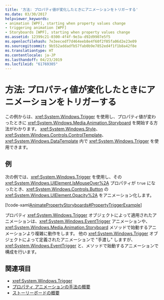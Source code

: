 ```yaml
---
title: '方法: プロパティ値が変化したときにアニメーションをトリガーする'
ms.date: 03/30/2017
helpviewer_keywords:
- animation [WPF], starting when property values change
- triggering animation [WPF]
- Storyboards [WPF], starting when property values change
ms.assetid: 12399c21-0300-4f4f-9e3a-d92d9907e5f5
ms.openlocfilehash: 7e3eecedf7d464eeb8e4f60f2f05fa06d2e23e09
ms.sourcegitcommit: 9b552addadfb57fab0b9e7852ed4f1f1b8a42f8e
ms.translationtype: HT
ms.contentlocale: ja-JP
ms.lasthandoff: 04/23/2019
ms.locfileid: "61769305"
---
```

# <a name="how-to-trigger-an-animation-when-a-property-value-changes"></a>方法: プロパティ値が変化したときにアニメーションをトリガーする
この例からは、<xref:System.Windows.Trigger> を使用し、プロパティ値が変わったときに <xref:System.Windows.Media.Animation.Storyboard> を開始する方法がわかります。 <xref:System.Windows.Style>、<xref:System.Windows.Controls.ControlTemplate>、<xref:System.Windows.DataTemplate> 内で <xref:System.Windows.Trigger> を使用できます。  
  
## <a name="example"></a>例  
 次の例では、<xref:System.Windows.Trigger> を使用し、その <xref:System.Windows.UIElement.IsMouseOver%2A> プロパティが `true` になったとき、<xref:System.Windows.Controls.Button> の <xref:System.Windows.UIElement.Opacity%2A> をアニメーション化します。  
  
 [!code-xaml[AnimatePropertyStoryboards#PropertyTriggerExample](~/samples/snippets/xaml/VS_Snippets_Wpf/AnimatePropertyStoryboards/XAML/PropertyTriggerExample.xaml#propertytriggerexample)]  
  
 プロパティ <xref:System.Windows.Trigger> オブジェクトによって適用されたアニメーションは、<xref:System.Windows.EventTrigger> アニメーションや、<xref:System.Windows.Media.Animation.Storyboard> メソッドで始動するアニメーションより複雑に動作をします。  他の <xref:System.Windows.Trigger> オブジェクトによって定義されたアニメーションで "手渡し" しますが、<xref:System.Windows.EventTrigger> と、メソッドで始動するアニメーションで構成を行います。  
  
## <a name="see-also"></a>関連項目

- <xref:System.Windows.Trigger>
- [プロパティ アニメーションの手法の概要](property-animation-techniques-overview.md)
- [ストーリーボードの概要](storyboards-overview.md)
